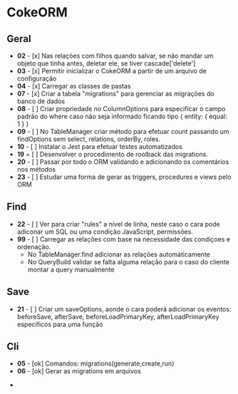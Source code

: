 # CokeORM

## Geral

* **02** - [x] Nas relaçòes com filhos quando salvar, se não mandar um objeto que tinha antes, deletar ele, se tiver cascade['delete']
* **03** - [x] Permitir inicializar o CokeORM a partir de um arquivo de configuração
* **04** - [x] Carregar as classes de pastas
* **07** - [x] Criar a tabela "migrations" para gerenciar as migrações do banco de dados
* **08** - [ ] Criar propriedade no ColumnOptions para especificar o campo padrão do where caso não seja informado ficando tipo { entity: { equal: 1 } }
* **09** - [ ] No TableManager criar método para efetuar count passando um findOptions sem select, relations, orderBy, roles.
* **10** - [ ] Instalar o Jest para efetuar testes automatizados
* **19** = [ ] Desenvolver o procedimento de roolback das migrations.
* **20** - [ ] Passar por todo o ORM validando e adicionando os comentários nos métodos
* **23** - [ ] Estudar uma forma de gerar as triggers, procedures e views pelo ORM

## Find

* **22** - [ ] Ver para criar "rules" a nivel de linha, neste caso o cara pode adiconar um SQL ou uma condição JavaScript, permissões.
* **99** - [ ] Carregar as relações com base na necessidade das condiçoes e ordenação.
   - No TableManager.find adicionar as relações automáticamente
   - No QueryBuild validar se falta alguma relação para o caso do cliente montar a query manualmente 

## Save

* **21** - [ ] Criar um saveOptions, aonde o cara poderá adicionar os eventos: beforeSave, afterSave, beforeLoadPrimaryKey, afterLoadPrimaryKey especificos para uma função

## Cli

* **05** - [ok] Comandos: migrations(generate,create,run)
* **06** - [ok] Gerar as migrations em arquivos
- 
